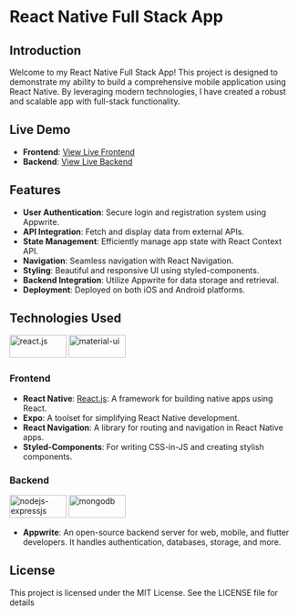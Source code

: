 # React Native Full Stack App

## Introduction

Welcome to my React Native Full Stack App! This project is designed to
demonstrate my ability to build a comprehensive mobile application using React
Native. By leveraging modern technologies, I have created a robust and scalable
app with full-stack functionality.

## Live Demo

- **Frontend**: [View Live Frontend]()
- **Backend**: [View Live Backend]()

## Features

- **User Authentication**: Secure login and registration system using Appwrite.
- **API Integration**: Fetch and display data from external APIs.
- **State Management**: Efficiently manage app state with React Context API.
- **Navigation**: Seamless navigation with React Navigation.
- **Styling**: Beautiful and responsive UI using styled-components.
- **Backend Integration**: Utilize Appwrite for data storage and retrieval.
- **Deployment**: Deployed on both iOS and Android platforms.

## Technologies Used

<div>
    <img src="image-7.png" alt="react.js" width="100px" height="40px"/>
    <img src="image.png" alt="material-ui" width="100px" height="40px"/>
</div>

### Frontend

- **React Native**: [React.js](https://react.dev/): A framework for building
  native apps using React.
- **Expo**: A toolset for simplifying React Native development.
- **React Navigation**: A library for routing and navigation in React Native
  apps.
- **Styled-Components**: For writing CSS-in-JS and creating stylish components.

### Backend

<div>
    <img src="image-11.png" alt="nodejs-expressjs" width="100px" height="40px"/>
    <img src="image-12.png" alt="mongodb" width="100px" height="40px"/>
</div>

- **Appwrite**: An open-source backend server for web, mobile, and flutter
  developers. It handles authentication, databases, storage, and more.

## License

This project is licensed under the MIT License. See the LICENSE file for details
